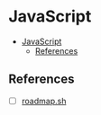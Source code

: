 # JavaScript

- [JavaScript](#javascript)
  - [References](#references)

## References

- [ ] [roadmap.sh](https://roadmap.sh/javascript)
